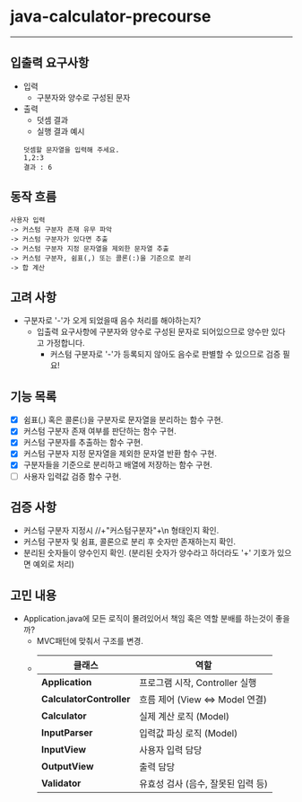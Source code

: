 # java-calculator-precourse

---
## **입출력 요구사항**
- 입력
  - 구분자와 양수로 구성된 문자
- 출력
  - 덧셈 결과
  - 실행 결과 예시
  ```
  덧셈할 문자열을 입력해 주세요.
  1,2:3
  결과 : 6
  ```

## 동작 흐름
```
사용자 입력 
-> 커스텀 구분자 존재 유무 파악 
-> 커스텀 구분자가 있다면 추출 
-> 커스텀 구분자 지정 문자열을 제외한 문자열 추출 
-> 커스텀 구분자, 쉼표(,) 또는 콜론(:)을 기준으로 분리 
-> 합 계산 
```
## 고려 사항
- 구분자로 '-'가 오게 되었을때 음수 처리를 해야하는지?
    - 입출력 요구사항에 구분자와 양수로 구성된 문자로 되어있으므로 양수만 있다고 가정합니다.
      - 커스텀 구분자로 '-'가 등록되지 않아도 음수로 판별할 수 있으므로 검증 필요!

## 기능 목록
- [x] 쉼표(,) 혹은 콜론(:)을 구분자로 문자열을 분리하는 함수 구현.
- [x] 커스텀 구분자 존재 여부를 판단하는 함수 구현. 
- [x] 커스텀 구분자를 추출하는 함수 구현.
- [x] 커스텀 구분자 지정 문자열을 제외한 문자열 반환 함수 구현.
- [x] 구분자들을 기준으로 분리하고 배열에 저장하는 함수 구현.
- [ ] 사용자 입력값 검증 함수 구현.

## 검증 사항
- 커스텀 구분자 지정시 //+"커스텀구분자"+\n 형태인지 확인.
- 커스텀 구분자 및 쉼표, 콜론으로 분리 후 숫자만 존재하는지 확인.
- 분리된 숫자들이 양수인지 확인. (분리된 숫자가 양수라고 하더라도 '+' 기호가 있으면 예외로 처리)

## 고민 내용
- Application.java에 모든 로직이 몰려있어서 책임 혹은 역할 분배를 하는것이 좋을까?
  - MVC패턴에 맞춰서 구조를 변경.
  - 
    |클래스|역할|
    | - |--|
    | **Application** | 프로그램 시작, Controller 실행 |
    | **CalculatorController** | 흐름 제어 (View <=> Model 연결) |
    | **Calculator** | 실제 계산 로직 (Model) |
    | **InputParser** | 입력값 파싱 로직 (Model) |
    | **InputView** | 사용자 입력 담당 |
    | **OutputView** | 출력 담당 |
    | **Validator** | 유효성 검사 (음수, 잘못된 입력 등) |


